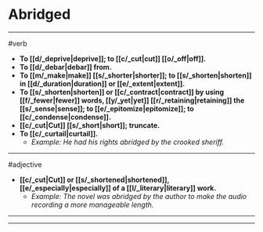 # Abridged
---
#verb
- **To [[d/_deprive|deprive]]; to [[c/_cut|cut]] [[o/_off|off]].**
- **To [[d/_debar|debar]] from.**
- **To [[m/_make|make]] [[s/_shorter|shorter]]; to [[s/_shorten|shorten]] in [[d/_duration|duration]] or [[e/_extent|extent]].**
- **To [[s/_shorten|shorten]] or [[c/_contract|contract]] by using [[f/_fewer|fewer]] words, [[y/_yet|yet]] [[r/_retaining|retaining]] the [[s/_sense|sense]]; to [[e/_epitomize|epitomize]]; to [[c/_condense|condense]].**
- **[[c/_cut|Cut]] [[s/_short|short]]; truncate.**
- **To [[c/_curtail|curtail]].**
	- _Example: He had his rights abridged by the crooked sheriff._
---
#adjective
- **[[c/_cut|Cut]] or [[s/_shortened|shortened]], [[e/_especially|especially]] of a [[l/_literary|literary]] work.**
	- _Example: The novel was abridged by the author to make the audio recording a more manageable length._
---
---

